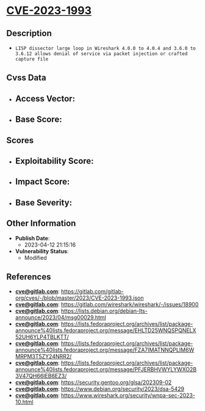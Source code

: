 
# [CVE-2023-1993](https://gitlab.com/gitlab-org/cves/-/blob/master/2023/CVE-2023-1993.json)

## Description

- `LISP dissector large loop in Wireshark 4.0.0 to 4.0.4 and 3.6.0 to 3.6.12 allows denial of service via packet injection or crafted capture file`

## Cvss Data

- **Access Vector**:
  - 
- **Base Score**:
  - 

## Scores

- **Exploitability Score**:
  - 
- **Impact Score**:
  - 
- **Base Severity**:
  - 

## Other Information

- **Publish Date**:
  - 2023-04-12 21:15:16
- **Vulnerability Status**:
  - Modified

## References

- **cve@gitlab.com**: https://gitlab.com/gitlab-org/cves/-/blob/master/2023/CVE-2023-1993.json
- **cve@gitlab.com**: https://gitlab.com/wireshark/wireshark/-/issues/18900
- **cve@gitlab.com**: https://lists.debian.org/debian-lts-announce/2023/04/msg00029.html
- **cve@gitlab.com**: https://lists.fedoraproject.org/archives/list/package-announce%40lists.fedoraproject.org/message/EHLTD25WNQSPQNELX52UH6YLP4TBLKTT/
- **cve@gitlab.com**: https://lists.fedoraproject.org/archives/list/package-announce%40lists.fedoraproject.org/message/FZA7IMATNNQPLIM6WMRPM3T5ZY24NRR2/
- **cve@gitlab.com**: https://lists.fedoraproject.org/archives/list/package-announce%40lists.fedoraproject.org/message/PFJERBHVWYLYWXO2B3V47QH66IEB6EZ3/
- **cve@gitlab.com**: https://security.gentoo.org/glsa/202309-02
- **cve@gitlab.com**: https://www.debian.org/security/2023/dsa-5429
- **cve@gitlab.com**: https://www.wireshark.org/security/wnpa-sec-2023-10.html
